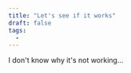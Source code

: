 ```yaml
---
title: "Let's see if it works"
draft: false
tags:
  - 
---
```

I don't know why it's not working...
